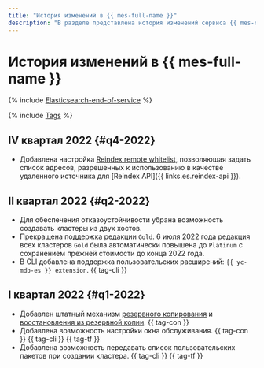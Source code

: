 ```yaml
---
title: "История изменений в {{ mes-full-name }}"
description: "В разделе представлена история изменений сервиса {{ mes-name }}."
---
```


# История изменений в {{ mes-full-name }}

{% include [Elasticsearch-end-of-service](../_includes/mdb/mes/note-end-of-service.md) %}

{% include [Tags](../_includes/mdb/release-notes-tags.md) %}

## IV квартал 2022 {#q4-2022}

* Добавлена настройка [Reindex remote whitelist](concepts/settings-list.md#setting-reindex-remote-whitelist), позволяющая задать список адресов, разрешенных к использованию в качестве удаленного источника для [Reindex API]({{ links.es.reindex-api }}).

## II квартал 2022 {#q2-2022}

* Для обеспечения отказоустойчивости убрана возможность создавать кластеры из двух хостов.
* Прекращена поддержка редакции `Gold`. 6 июля 2022 года редакция всех кластеров `Gold` была автоматически повышена до `Platinum` с сохранением прежней стоимости до конца 2022 года.
* В CLI добавлена поддержка пользовательских расширений: `{{ yc-mdb-es }} extension`. {{ tag-cli }}

## I квартал 2022 {#q1-2022}

* Добавлен штатный механизм [резервного копирования](concepts/backup.md) и [восстановления из резервной копии](operations/cluster-backups.md#restore). {{ tag-con }}
* Добавлена возможность настройки окна обслуживания. {{ tag-con }} {{ tag-cli }} {{ tag-tf }} 
* Добавлена возможность передавать список пользовательских пакетов при создании кластера. {{ tag-cli }} {{ tag-tf }}
